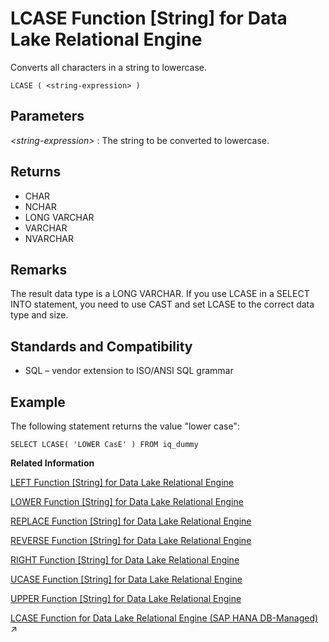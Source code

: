 <!-- loioa55c82d484f210158fe3bfeba4f0e0bd -->

# LCASE Function \[String\] for Data Lake Relational Engine

Converts all characters in a string to lowercase.



```
LCASE ( <string-expression> )
```



<a name="loioa55c82d484f210158fe3bfeba4f0e0bd__LCASE_parm1"/>

## Parameters

 *<string-expression\>*
 :   The string to be converted to lowercase.

 

<a name="loioa55c82d484f210158fe3bfeba4f0e0bd__LCASE_returns1"/>

## Returns

-   CHAR
-   NCHAR
-   LONG VARCHAR
-   VARCHAR
-   NVARCHAR



<a name="loioa55c82d484f210158fe3bfeba4f0e0bd__LCASE_remarks1"/>

## Remarks

The result data type is a LONG VARCHAR. If you use LCASE in a SELECT INTO statement, you need to use CAST and set LCASE to the correct data type and size.



<a name="loioa55c82d484f210158fe3bfeba4f0e0bd__LCASE_standards1"/>

## Standards and Compatibility

-   SQL – vendor extension to ISO/ANSI SQL grammar



<a name="loioa55c82d484f210158fe3bfeba4f0e0bd__LCASE_example1"/>

## Example

The following statement returns the value "lower case":

```
SELECT LCASE( 'LOWER CasE' ) FROM iq_dummy
```

**Related Information**  


[LEFT Function \[String\] for Data Lake Relational Engine](left-function-string-for-data-lake-relational-engine-a55d883.md "Returns a specified number of characters from the beginning of a string.")

[LOWER Function \[String\] for Data Lake Relational Engine](lower-function-string-for-data-lake-relational-engine-a561324.md "Converts all characters in a string to lowercase.")

[REPLACE Function \[String\] for Data Lake Relational Engine](replace-function-string-for-data-lake-relational-engine-a579952.md "Replaces all occurrences of a substring with another substring.")

[REVERSE Function \[String\] for Data Lake Relational Engine](reverse-function-string-for-data-lake-relational-engine-a57a972.md "Takes one argument as an input of type BINARY or STRING and returns the specified string with characters listed in reverse order.")

[RIGHT Function \[String\] for Data Lake Relational Engine](right-function-string-for-data-lake-relational-engine-a57b364.md "Returns the rightmost characters of a string.")

[UCASE Function \[String\] for Data Lake Relational Engine](ucase-function-string-for-data-lake-relational-engine-a58c382.md "Converts all characters in a string to uppercase.")

[UPPER Function \[String\] for Data Lake Relational Engine](upper-function-string-for-data-lake-relational-engine-a58cbc0.md "Converts all characters in a string to uppercase.")

[LCASE Function for Data Lake Relational Engine (SAP HANA DB-Managed)](https://help.sap.com/viewer/a898e08b84f21015969fa437e89860c8/2023_1_QRC/en-US/d968d3bd4e5c4662962a776072f95601.html "Converts all characters in a string to lowercase.") :arrow_upper_right:

